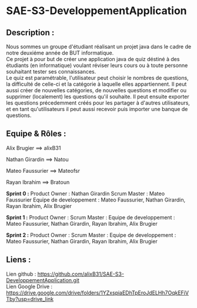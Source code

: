 # SAE-S3-DeveloppementApplication

## Description :

Nous sommes un groupe d'étudiant réalisant un projet java dans le cadre de notre deuxiéme année de BUT informatique.  
Ce projet à pour but de créer une application java de quiz déstiné à des étudiants (en informatique) voulant réviser leurs cours ou à toute personne souhaitant tester ses connaissances.  
Le quiz est paramétrable, l'utilisateur peut choisir le nombres de questions, la difficulté de celle-ci et la catégorie à laquelle elles appartiennent. 
Il peut aussi créer de nouvelles catégories, de nouvelles questions et modifier ou supprimer (localement) les questions qu'il souhaite. 
Il peut ensuite exporter les questions précedemment créés pour les partager à d'autres utilisateurs, et en tant qu'utilisateurs il peut aussi recevoir puis importer une banque de questions.


## Equipe & Rôles :

Alix Brugier     ==> alixB31 

Nathan Girardin  ==> Natou    

Mateo Faussurier ==> Mateofsr 

Rayan Ibrahim    ==> Bratoun

**Sprint 0 :**
Product Owner : Nathan Girardin
Scrum Master : Mateo Faussurier
Equipe de developpement : Mateo Faussurier, Nathan Girardin, Rayan Ibrahim, Alix Brugier

**Sprint 1 :**
Product Owner : 
Scrum Master : 
Equipe de developpement : Mateo Faussurier, Nathan Girardin, Rayan Ibrahim, Alix Brugier

**Sprint 2 :**
Product Owner : 
Scrum Master : 
Equipe de developpement : Mateo Faussurier, Nathan Girardin, Rayan Ibrahim, Alix Brugier


## Liens : 
Lien github : https://github.com/alixB31/SAE-S3-DeveloppementApplication.git  
Lien Google Drive : https://drive.google.com/drive/folders/1YZxspiaEDhTpEroJdELHh7OqkEFiVTby?usp=drive_link
